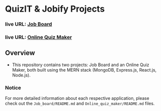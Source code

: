 # QuizIT & Jobify Projects

### live URL: [Job Board](https://jobify-taskno.netlify.app)
### live URL: [Online Quiz Maker](https://quizit-taskno.netlify.app)

## Overview

- This repository contains two projects: Job Board and an Online Quiz Maker, both built using the MERN stack (MongoDB, Express.js, React.js, Node.js).

### Notice

For more detailed information about each respective application, please check out the `Job_board/README.md` and `Online_quiz_maker/README.md` files.
